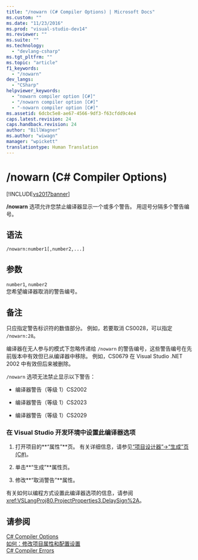 ```yaml
---
title: "/nowarn (C# Compiler Options) | Microsoft Docs"
ms.custom: ""
ms.date: "11/23/2016"
ms.prod: "visual-studio-dev14"
ms.reviewer: ""
ms.suite: ""
ms.technology: 
  - "devlang-csharp"
ms.tgt_pltfrm: ""
ms.topic: "article"
f1_keywords: 
  - "/nowarn"
dev_langs: 
  - "CSharp"
helpviewer_keywords: 
  - "nowarn compiler option [C#]"
  - "/nowarn compiler option [C#]"
  - "-nowarn compiler option [C#]"
ms.assetid: 6dcbc5e8-ae67-4566-9df3-f63cfdd9c4e4
caps.latest.revision: 24
caps.handback.revision: 24
author: "BillWagner"
ms.author: "wiwagn"
manager: "wpickett"
translationtype: Human Translation
---
```

# /nowarn (C# Compiler Options)
[!INCLUDE[vs2017banner](../../../csharp/includes/vs2017banner.md)]

**\/nowarn** 选项允许您禁止编译器显示一个或多个警告。  用逗号分隔多个警告编号。  
  
## 语法  
  
```  
/nowarn:number1[,number2,...]  
```  
  
## 参数  
 `number1`, `number2`  
 您希望编译器取消的警告编号。  
  
## 备注  
 只应指定警告标识符的数值部分。  例如，若要取消 CS0028，可以指定 `/nowarn:28`。  
  
 编译器在无人参与的模式下忽略传递给 `/nowarn` 的警告编号，这些警告编号在先前版本中有效但已从编译器中移除。  例如，CS0679 在 Visual Studio .NET 2002 中有效但后来被删除。  
  
 `/nowarn` 选项无法禁止显示以下警告：  
  
-   编译器警告（等级 1）CS2002  
  
-   编译器警告（等级 1）CS2023  
  
-   编译器警告（等级 1）CS2029  
  
### 在 Visual Studio 开发环境中设置此编译器选项  
  
1.  打开项目的**“属性”**页。  有关详细信息，请参见[“项目设计器”\-\>“生成”页 \(C\#\)](/visual-studio/ide/reference/build-page-project-designer-csharp)。  
  
2.  单击**“生成”**属性页。  
  
3.  修改**“取消警告”**属性。  
  
 有关如何以编程方式设置此编译器选项的信息，请参阅 <xref:VSLangProj80.ProjectProperties3.DelaySign%2A>。  
  
## 请参阅  
 [C\# Compiler Options](../../../csharp/language-reference/compiler-options/index.md)   
 [如何：修改项目属性和配置设置](http://msdn.microsoft.com/zh-cn/e7184bc5-2f2b-4b4f-aa9a-3ecfcbc48b67)   
 [C\# Compiler Errors](../../../csharp/language-reference/compiler-messages/index.md)